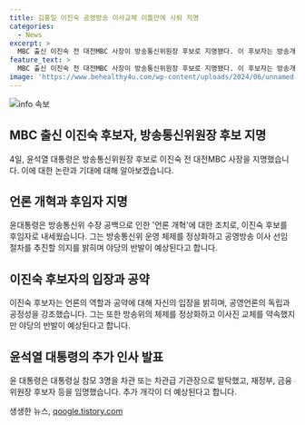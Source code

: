 ```yaml
---
title: 김홍일 이진숙 공영방송 이사교체 이틀만에 사퇴 지명
categories:
  - News
excerpt: >
  MBC 출신 이진숙 전 대전MBC 사장이 방송통신위원장 후보로 지명됐다. 이 후보자는 방송개혁과 관련해 강력한 입장을 표명했으며, 백경봉 전 순천MBC 사장 등을 추천한 것으로 알려졌다. 윤석열 대통령은 이 외에도 국회 인사청문회에서의 난항을 예고했다. 윤 대통령은 신임 장관급 후보자를 발표하며 정부의 임명 단계에 대한 난항을 시사했다. 또한, 대통령은 대부분 관료 출신으로 이루어진 장관급 인사를 발표했다. 현재 정권을 지배하는 거대 야당의 반발이 예상되지만, 윤 대통령이 이에 대응하는 방식은 무엇일까?
feature_text: >
  MBC 출신 이진숙 전 대전MBC 사장이 방송통신위원장 후보로 지명됐다. 이 후보자는 방송개혁과 관련해 강력한 입장을 표명했으며, 백경봉 전 순천MBC 사장 등을 추천한 것으로 알려졌다. 윤석열 대통령은 이 외에도 국회 인사청문회에서의 난항을 예고했다. 윤 대통령은 신임 장관급 후보자를 발표하며 정부의 임명 단계에 대한 난항을 시사했다. 또한, 대통령은 대부분 관료 출신으로 이루어진 장관급 인사를 발표했다. 현재 정권을 지배하는 거대 야당의 반발이 예상되지만, 윤 대통령이 이에 대응하는 방식은 무엇일까?
image: 'https://www.behealthy4u.com/wp-content/uploads/2024/06/unnamed-file.png'
---
```


<p><img src="https://www.behealthy4u.com/wp-content/uploads/2024/06/unnamed-file.png" alt="info 속보" /></p>

<h2 data-ke-size="size26">MBC 출신 이진숙 후보자, 방송통신위원장 후보 지명</h2>

<p data-ke-size="size16">4일, 윤석열 대통령은 방송통신위원장 후보로 이진숙 전 대전MBC 사장을 지명했습니다. 이에 대한 논란과 기대에 대해 알아보겠습니다.</p>

<h2 data-ke-size="size26">언론 개혁과 후임자 지명</h2>

<p data-ke-size="size16">윤대통령은 방송통신위 수장 공백으로 인한 '언론 개혁'에 대한 조치로, 이진숙 후보를 후임자로 내세웠습니다. 그는 방송통신위 운영 체제를 정상화하고 공영방송 이사 선임 절차를 추진할 의지를 밝히며 야당의 반발이 예상된다고 합니다.</p>

<h2 data-ke-size="size26">이진숙 후보자의 입장과 공약</h2>

<p data-ke-size="size16">이진숙 후보자는 언론의 역할과 공약에 대해 자신의 입장을 밝히며, 공영언론의 독립과 공정성을 강조했습니다. 그는 또한 방송위의 체제를 정상화하고 이사진 교체를 약속했지만 야당의 반발이 예상된다고 합니다.</p>

<h2 data-ke-size="size26">윤석열 대통령의 추가 인사 발표</h2>

<p data-ke-size="size16">윤 대통령은 대통령실 참모 3명을 차관 또는 차관급 기관장으로 발탁했고, 재정부, 금융위원장 후보자 등을 임명했습니다. 추가 개각이 더 예상된다고 합니다.</p>
생생한 뉴스, <a href="https://qoogle.tistory.com" rel="dofollow">qoogle.tistory.com</a>


